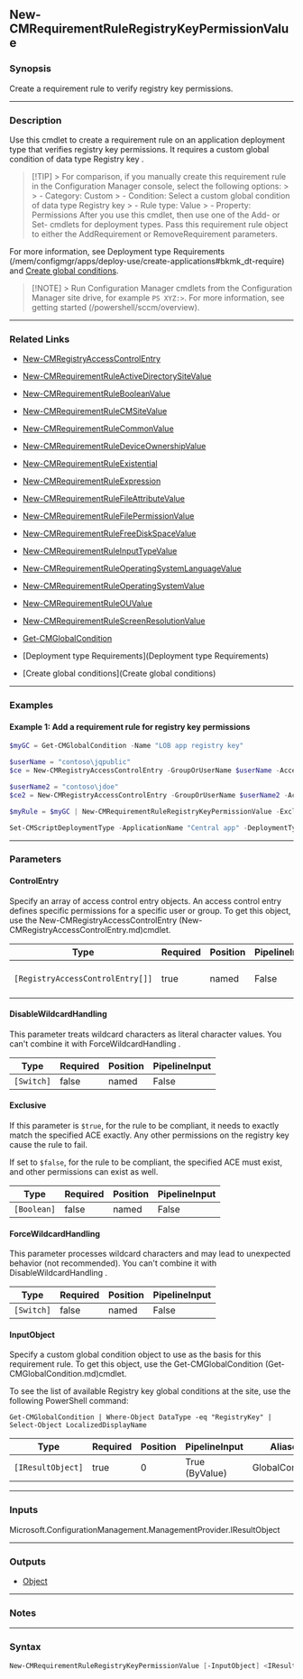 New-CMRequirementRuleRegistryKeyPermissionValue
-----------------------------------------------




### Synopsis
Create a requirement rule to verify registry key permissions.



---


### Description

Use this cmdlet to create a requirement rule on an application deployment type that verifies registry key permissions. It requires a custom global condition of data type Registry key .



> [!TIP] > For comparison, if you manually create this requirement rule in the Configuration Manager console, select the following options: > > - Category: Custom > - Condition: Select a custom global condition of data type Registry key > - Rule type: Value > - Property: Permissions After you use this cmdlet, then use one of the Add- or Set- cmdlets for deployment types. Pass this requirement rule object to either the AddRequirement or RemoveRequirement parameters.



For more information, see Deployment type Requirements (/mem/configmgr/apps/deploy-use/create-applications#bkmk_dt-require) and [Create global conditions](/mem/configmgr/apps/deploy-use/create-global-conditions).



> [!NOTE] > Run Configuration Manager cmdlets from the Configuration Manager site drive, for example `PS XYZ:>`. For more information, see getting started (/powershell/sccm/overview).



---


### Related Links
* [New-CMRegistryAccessControlEntry](New-CMRegistryAccessControlEntry)



* [New-CMRequirementRuleActiveDirectorySiteValue](New-CMRequirementRuleActiveDirectorySiteValue)



* [New-CMRequirementRuleBooleanValue](New-CMRequirementRuleBooleanValue)



* [New-CMRequirementRuleCMSiteValue](New-CMRequirementRuleCMSiteValue)



* [New-CMRequirementRuleCommonValue](New-CMRequirementRuleCommonValue)



* [New-CMRequirementRuleDeviceOwnershipValue](New-CMRequirementRuleDeviceOwnershipValue)



* [New-CMRequirementRuleExistential](New-CMRequirementRuleExistential)



* [New-CMRequirementRuleExpression](New-CMRequirementRuleExpression)



* [New-CMRequirementRuleFileAttributeValue](New-CMRequirementRuleFileAttributeValue)



* [New-CMRequirementRuleFilePermissionValue](New-CMRequirementRuleFilePermissionValue)



* [New-CMRequirementRuleFreeDiskSpaceValue](New-CMRequirementRuleFreeDiskSpaceValue)



* [New-CMRequirementRuleInputTypeValue](New-CMRequirementRuleInputTypeValue)



* [New-CMRequirementRuleOperatingSystemLanguageValue](New-CMRequirementRuleOperatingSystemLanguageValue)



* [New-CMRequirementRuleOperatingSystemValue](New-CMRequirementRuleOperatingSystemValue)



* [New-CMRequirementRuleOUValue](New-CMRequirementRuleOUValue)



* [New-CMRequirementRuleScreenResolutionValue](New-CMRequirementRuleScreenResolutionValue)



* [Get-CMGlobalCondition](Get-CMGlobalCondition)



* [Deployment type Requirements](Deployment type Requirements)



* [Create global conditions](Create global conditions)





---


### Examples
#### Example 1: Add a requirement rule for registry key permissions
```PowerShell
$myGC = Get-CMGlobalCondition -Name "LOB app registry key"

$userName = "contoso\jqpublic"
$ce = New-CMRegistryAccessControlEntry -GroupOrUserName $userName -AccessOption Allow -Permission Read,Write

$userName2 = "contoso\jdoe"
$ce2 = New-CMRegistryAccessControlEntry -GroupOrUserName $userName2 -AccessOption Allow -Permission Read

$myRule = $myGC | New-CMRequirementRuleRegistryKeyPermissionValue -Exclusive $false -ControlEntry $ce,$ce2

Set-CMScriptDeploymentType -ApplicationName "Central app" -DeploymentTypeName "Install" -AddRequirement $myRule
```



---


### Parameters
#### **ControlEntry**

Specify an array of access control entry objects. An access control entry defines specific permissions for a specific user or group. To get this object, use the New-CMRegistryAccessControlEntry (New-CMRegistryAccessControlEntry.md)cmdlet.






|Type                            |Required|Position|PipelineInput|Aliases                                                                       |
|--------------------------------|--------|--------|-------------|------------------------------------------------------------------------------|
|`[RegistryAccessControlEntry[]]`|true    |named   |False        |ControlEntries<br/>RegistryAccessControlEntry<br/>RegistryAccessControlEntries|



#### **DisableWildcardHandling**

This parameter treats wildcard characters as literal character values. You can't combine it with ForceWildcardHandling .






|Type      |Required|Position|PipelineInput|
|----------|--------|--------|-------------|
|`[Switch]`|false   |named   |False        |



#### **Exclusive**

If this parameter is `$true`, for the rule to be compliant, it needs to exactly match the specified ACE exactly. Any other permissions on the registry key cause the rule to fail.


If set to `$false`, for the rule to be compliant, the specified ACE must exist, and other permissions can exist as well.






|Type       |Required|Position|PipelineInput|
|-----------|--------|--------|-------------|
|`[Boolean]`|false   |named   |False        |



#### **ForceWildcardHandling**

This parameter processes wildcard characters and may lead to unexpected behavior (not recommended). You can't combine it with DisableWildcardHandling .






|Type      |Required|Position|PipelineInput|
|----------|--------|--------|-------------|
|`[Switch]`|false   |named   |False        |



#### **InputObject**

Specify a custom global condition object to use as the basis for this requirement rule. To get this object, use the Get-CMGlobalCondition (Get-CMGlobalCondition.md)cmdlet.


To see the list of available Registry key global conditions at the site, use the following PowerShell command:


`Get-CMGlobalCondition | Where-Object DataType -eq "RegistryKey" | Select-Object LocalizedDisplayName`






|Type             |Required|Position|PipelineInput |Aliases        |
|-----------------|--------|--------|--------------|---------------|
|`[IResultObject]`|true    |0       |True (ByValue)|GlobalCondition|





---


### Inputs
Microsoft.ConfigurationManagement.ManagementProvider.IResultObject





---


### Outputs
* [Object](https://learn.microsoft.com/en-us/dotnet/api/System.Object)






---


### Notes




---


### Syntax
```PowerShell
New-CMRequirementRuleRegistryKeyPermissionValue [-InputObject] <IResultObject> -ControlEntry <RegistryAccessControlEntry[]> [-DisableWildcardHandling] [-Exclusive <Boolean>] [-ForceWildcardHandling] [<CommonParameters>]
```
